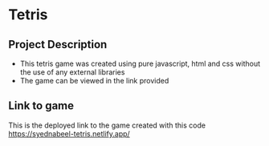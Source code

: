 # Tetris

## Project Description
* This tetris game was created using pure javascript, html and css without the use of any external libraries
* The game can be viewed in the link provided

## Link to game
This is the deployed link to the game created with this code https://syednabeel-tetris.netlify.app/ 
